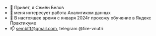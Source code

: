 - 👋 Привет, я Семён Белов
- 👀 меня интересует работа Аналитиком данных
- 🌱 В настоящее время c января 2024г прохожу обучение в Яндекс Практикуме
- 📫 semblff@gmail.com, telegram @fire-vnutri

<!---
DASemB/DASemB is a ✨ special ✨ repository because its `README.md` (this file) appears on your GitHub profile.
You can click the Preview link to take a look at your changes.
--->
